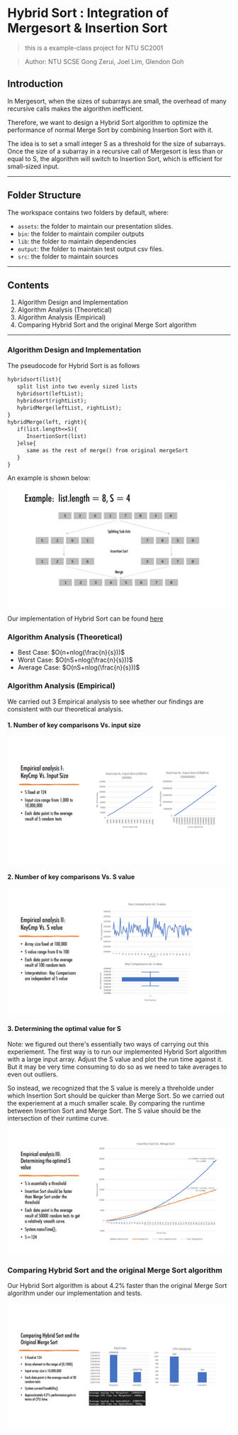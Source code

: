 # Hybrid Sort : Integration of Mergesort & Insertion Sort
> this is a example-class project for NTU SC2001

> Author: NTU SCSE Gong Zerui, Joel Lim, Glendon Goh

## Introduction

In Mergesort, when the sizes of subarrays are small, the overhead of many recursive calls makes the algorithm inefficient.

Therefore, we want to design a Hybrid Sort algorithm to optimize the performance of normal Merge Sort by combining Insertion Sort with it.

The idea is to set a small integer S as a threshold for the size of subarrays.
Once the size of a subarray in a recursive call of Mergesort is less than or equal to S,
the algorithm will switch to Insertion Sort, which is efficient for small-sized input.

----
## Folder Structure

The workspace contains two folders by default, where:

- `assets`: the folder to maintain our presentation slides.
- `bin`: the folder to maintain compiler outputs
- `lib`: the folder to maintain dependencies
- `output`: the folder to maintain test output csv files.
- `src`: the folder to maintain sources

---
## Contents
1. Algorithm Design and Implementation
2. Algorithm Analysis (Theoretical)
3. Algorithm Analysis (Empirical)
4. Comparing Hybrid Sort and the original Merge Sort algorithm

----


### Algorithm Design and Implementation
The pseudocode for Hybrid Sort is as follows
```
hybridsort(list){
   split list into two evenly sized lists
   hybridsort(leftList);
   hybridsort(rightList);
   hybridMerge(leftList, rightList);
}
hybridMerge(left, right){
   if(list.length<=S){
      InsertionSort(list)
   }else{
      same as the rest of merge() from original mergeSort
   }
}
```
An example is shown below:
![HybridSort example](./assets/Slide4.PNG)

Our implementation of Hybrid Sort can be found [here](./src/HybridSort.java)

### Algorithm Analysis (Theoretical)
* Best Case: $O(n+nlog(\frac{n}{s}))$
* Worst Case: $O(nS+nlog(\frac{n}{s}))$
* Average Case: $O(nS+nlog(\frac{n}{s}))$

### Algorithm Analysis (Empirical)

We carried out 3 Empirical analysis to see whether our findings are consistent with our theoretical analysis.

#### 1. Number of key comparisons Vs. input size
![Empirical Experiment 1](./assets/Slide12.PNG)
#### 2. Number of key comparisons Vs. S value
![Empirical Experiment 2](./assets/Slide13.PNG)
#### 3. Determining the optimal value for S

Note: we figured out there's essentially two ways of carrying out this experiement. The first way is to run our implemented Hybrid Sort algorithm with a large input array. Adjust the S value and plot the run time against it. But it may be very time consuming to do so as we need to take averages to even out outliers. 

So instead, we recognized that the S value is merely a threholde under which Insertion Sort should be quicker than Merge Sort. So we carried out the experiement at a much smaller scale. By comparing the runtime between Insertion Sort and Merge Sort. The S value should be the intersection of their runtime curve.

![Empirical Experiment 3](./assets/Slide14.PNG)

### Comparing Hybrid Sort and the original Merge Sort algorithm
Our Hybrid Sort algorithm is about 4.2% faster than the original Merge Sort algorithm under our implementation and tests.

![Comparing Hybrid Sort and the original Merge Sort algorithm](./assets/Slide16.PNG)


